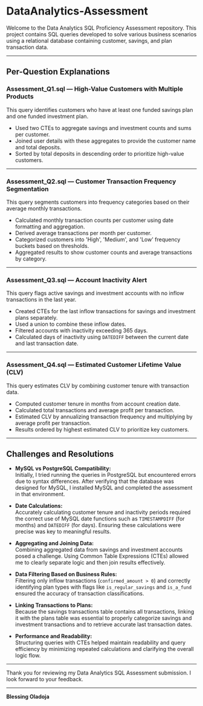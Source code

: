 # DataAnalytics-Assessment

Welcome to the Data Analytics SQL Proficiency Assessment repository. This project contains SQL queries developed to solve various business scenarios using a relational database containing customer, savings, and plan transaction data.

---

## Per-Question Explanations

### Assessment_Q1.sql — High-Value Customers with Multiple Products
This query identifies customers who have at least one funded savings plan and one funded investment plan.  
- Used two CTEs to aggregate savings and investment counts and sums per customer.  
- Joined user details with these aggregates to provide the customer name and total deposits.  
- Sorted by total deposits in descending order to prioritize high-value customers.

---

### Assessment_Q2.sql — Customer Transaction Frequency Segmentation
This query segments customers into frequency categories based on their average monthly transactions.  
- Calculated monthly transaction counts per customer using date formatting and aggregation.  
- Derived average transactions per month per customer.  
- Categorized customers into 'High', 'Medium', and 'Low' frequency buckets based on thresholds.  
- Aggregated results to show customer counts and average transactions by category.

---

### Assessment_Q3.sql — Account Inactivity Alert
This query flags active savings and investment accounts with no inflow transactions in the last year.  
- Created CTEs for the last inflow transactions for savings and investment plans separately.  
- Used a union to combine these inflow dates.  
- Filtered accounts with inactivity exceeding 365 days.  
- Calculated days of inactivity using `DATEDIFF` between the current date and last transaction date.

---

### Assessment_Q4.sql — Estimated Customer Lifetime Value (CLV)
This query estimates CLV by combining customer tenure with transaction data.  
- Computed customer tenure in months from account creation date.  
- Calculated total transactions and average profit per transaction.  
- Estimated CLV by annualizing transaction frequency and multiplying by average profit per transaction.  
- Results ordered by highest estimated CLV to prioritize key customers.

---

## Challenges and Resolutions

- **MySQL vs PostgreSQL Compatibility:**  
  Initially, I tried running the queries in PostgreSQL but encountered errors due to syntax differences. After verifying that the database was designed for MySQL, I installed MySQL and completed the assessment in that environment.

- **Date Calculations:**  
  Accurately calculating customer tenure and inactivity periods required the correct use of MySQL date functions such as `TIMESTAMPDIFF` (for months) and `DATEDIFF` (for days). Ensuring these calculations were precise was key to meaningful results.

- **Aggregating and Joining Data:**  
  Combining aggregated data from savings and investment accounts posed a challenge. Using Common Table Expressions (CTEs) allowed me to clearly separate logic and then join results effectively.

- **Data Filtering Based on Business Rules:**  
  Filtering only inflow transactions (`confirmed_amount > 0`) and correctly identifying plan types with flags like `is_regular_savings` and `is_a_fund` ensured the accuracy of transaction classifications.

- **Linking Transactions to Plans:**  
  Because the savings transactions table contains all transactions, linking it with the plans table was essential to properly categorize savings and investment transactions and to retrieve accurate last transaction dates.

- **Performance and Readability:**  
  Structuring queries with CTEs helped maintain readability and query efficiency by minimizing repeated calculations and clarifying the overall logic flow.

---

Thank you for reviewing my Data Analytics SQL Assessment submission. I look forward to your feedback.

---

**Blessing Oladoja**  

